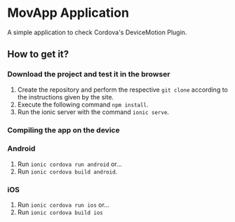 # MovApp Application
A simple application to check Cordova's DeviceMotion Plugin.

## How to get it?
### Download the project and test it in the browser
1. Create the repository and perform the respective `git clone` according to the instructions given by the site.
2. Execute the following command `npm install`.
3. Run the ionic server with the command `ionic serve`.

### Compiling the app on the device
### Android
1. Run `ionic cordova run android` or...
2. Run `ionic cordova build android`.

### iOS

1. Run `ionic cordova run ios` or...
2. Run `ionic cordova build ios`